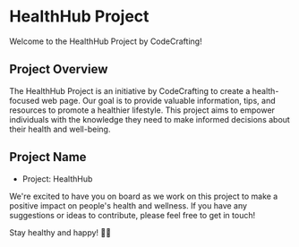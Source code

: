 # HealthHub Project

Welcome to the HealthHub Project by CodeCrafting!

## Project Overview

The HealthHub Project is an initiative by CodeCrafting to create a health-focused web page. Our goal is to provide valuable information, tips, and resources to promote a healthier lifestyle. This project aims to empower individuals with the knowledge they need to make informed decisions about their health and well-being.

## Project Name

- Project: HealthHub

We're excited to have you on board as we work on this project to make a positive impact on people's health and wellness. If you have any suggestions or ideas to contribute, please feel free to get in touch!

Stay healthy and happy! 🌿💪
